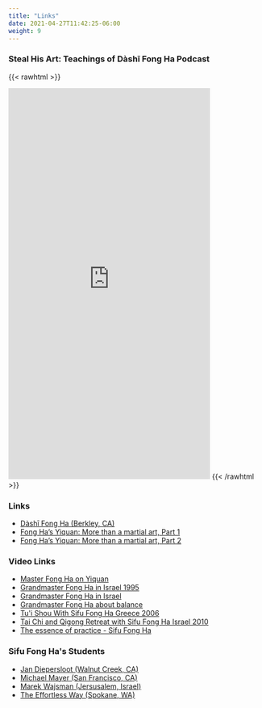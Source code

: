 ```yaml
---
title: "Links"
date: 2021-04-27T11:42:25-06:00
weight: 9
---
```


### Steal His Art: Teachings of Dàshī Fong Ha Podcast

{{< rawhtml >}}

<iframe src="https://podcasters.spotify.com/pod/show/stealhisart" height="775" width="400px" frameborder="0" scrolling="yes"></iframe>
{{< /rawhtml >}}

### Links

- [Dàshī Fong Ha (Berkley, CA)](http://fongha.com)
- [Fong Ha’s Yiquan: More than a martial art, Part 1](http://theeffortlessway.wordpress.com/2009/03/15/fong-has-yiquan-more-than-a-martial-art-pt-i)
- [Fong Ha’s Yiquan: More than a martial art, Part 2](http://theeffortlessway.wordpress.com/2009/03/20/fong-has-yiquan-more-than-a-martial-art-ptii)

### Video Links

- [Master Fong Ha on Yiquan](https://vimeo.com/436349650)
- [Grandmaster Fong Ha in Israel 1995](https://vimeo.com/365591059)
- [Grandmaster Fong Ha in Israel](https://vimeo.com/365590606)
- [Grandmaster Fong Ha about balance](https://vimeo.com/365590606)
- [Tu'i Shou With Sifu Fong Ha Greece 2006](https://www.youtube.com/watch?v=cvJ5M0UM3sI)
- [Tai Chi and Qigong Retreat with Sifu Fong Ha Israel 2010](https://www.youtube.com/watch?v=J66ZgTTU2Tk)
- [The essence of practice - Sifu Fong Ha](https://www.youtube.com/watch?v=jegh3MrsqxM)

### Sifu Fong Ha's Students

- [Jan Diepersloot (Walnut Creek, CA)](http://www.warriorsofstillness.com)
- [Michael Mayer (San Francisco, CA)](http://www.bodymindhealing.com)
- [Marek Wajsman (Jersusalem, Israel)](http://www.taichiway.net)
- [The Effortless Way (Spokane, WA)](http://theeffortlessway.wordpress.com)
